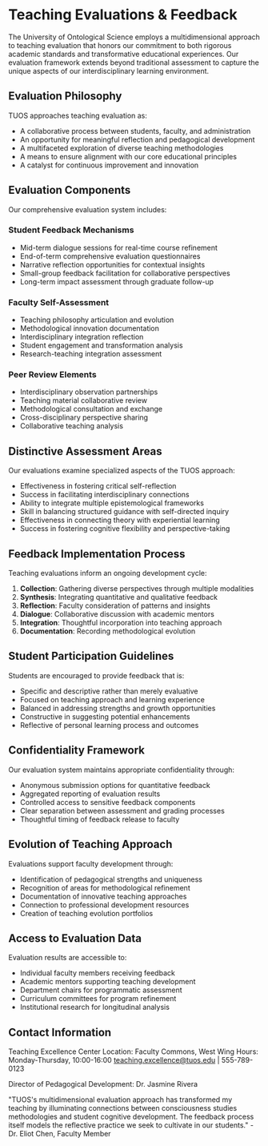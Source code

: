 # Teaching Evaluations & Feedback

The University of Ontological Science employs a multidimensional approach to teaching evaluation that honors our commitment to both rigorous academic standards and transformative educational experiences. Our evaluation framework extends beyond traditional assessment to capture the unique aspects of our interdisciplinary learning environment.

## Evaluation Philosophy

TUOS approaches teaching evaluation as:
- A collaborative process between students, faculty, and administration
- An opportunity for meaningful reflection and pedagogical development
- A multifaceted exploration of diverse teaching methodologies
- A means to ensure alignment with our core educational principles
- A catalyst for continuous improvement and innovation

## Evaluation Components

Our comprehensive evaluation system includes:

### Student Feedback Mechanisms
- Mid-term dialogue sessions for real-time course refinement
- End-of-term comprehensive evaluation questionnaires
- Narrative reflection opportunities for contextual insights
- Small-group feedback facilitation for collaborative perspectives
- Long-term impact assessment through graduate follow-up

### Faculty Self-Assessment
- Teaching philosophy articulation and evolution
- Methodological innovation documentation
- Interdisciplinary integration reflection
- Student engagement and transformation analysis
- Research-teaching integration assessment

### Peer Review Elements
- Interdisciplinary observation partnerships
- Teaching material collaborative review
- Methodological consultation and exchange
- Cross-disciplinary perspective sharing
- Collaborative teaching analysis

## Distinctive Assessment Areas

Our evaluations examine specialized aspects of the TUOS approach:

- Effectiveness in fostering critical self-reflection
- Success in facilitating interdisciplinary connections
- Ability to integrate multiple epistemological frameworks
- Skill in balancing structured guidance with self-directed inquiry
- Effectiveness in connecting theory with experiential learning
- Success in fostering cognitive flexibility and perspective-taking

## Feedback Implementation Process

Teaching evaluations inform an ongoing development cycle:

1. **Collection**: Gathering diverse perspectives through multiple modalities
2. **Synthesis**: Integrating quantitative and qualitative feedback
3. **Reflection**: Faculty consideration of patterns and insights
4. **Dialogue**: Collaborative discussion with academic mentors
5. **Integration**: Thoughtful incorporation into teaching approach
6. **Documentation**: Recording methodological evolution

## Student Participation Guidelines

Students are encouraged to provide feedback that is:
- Specific and descriptive rather than merely evaluative
- Focused on teaching approach and learning experience
- Balanced in addressing strengths and growth opportunities
- Constructive in suggesting potential enhancements
- Reflective of personal learning process and outcomes

## Confidentiality Framework

Our evaluation system maintains appropriate confidentiality through:
- Anonymous submission options for quantitative feedback
- Aggregated reporting of evaluation results
- Controlled access to sensitive feedback components
- Clear separation between assessment and grading processes
- Thoughtful timing of feedback release to faculty

## Evolution of Teaching Approach

Evaluations support faculty development through:
- Identification of pedagogical strengths and uniqueness
- Recognition of areas for methodological refinement
- Documentation of innovative teaching approaches
- Connection to professional development resources
- Creation of teaching evolution portfolios

## Access to Evaluation Data

Evaluation results are accessible to:
- Individual faculty members receiving feedback
- Academic mentors supporting teaching development
- Department chairs for programmatic assessment
- Curriculum committees for program refinement
- Institutional research for longitudinal analysis

## Contact Information

Teaching Excellence Center
Location: Faculty Commons, West Wing
Hours: Monday-Thursday, 10:00-16:00
teaching.excellence@tuos.edu | 555-789-0123

Director of Pedagogical Development: Dr. Jasmine Rivera

"TUOS's multidimensional evaluation approach has transformed my teaching by illuminating connections between consciousness studies methodologies and student cognitive development. The feedback process itself models the reflective practice we seek to cultivate in our students." - Dr. Eliot Chen, Faculty Member
